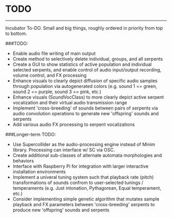 # TODO
---
Incubator To-DO.  Small and big things, roughly ordered in priority from top to bottom.

###TODO:
- Enable audio file writing of main output
- Create method to selectively delete individual, groups, and all serpents
- Create a GUI to show statistics of active population and individual selected serpents, and enable control of audio input/output recording, volume control, and FX processing
- Enhance visuals to clearly depict diffusion of specific audio samples through population via autogenerated colors (e.g. sound 1 == green, sound 2 == purple, sound 3 == pink, etc.)
- Enhance visuals (SoundVocClass) to more clearly depict active serpent vocalization and their virtual audio transmission range
- Implement 'cross-breeding' of sounds between pairs of serpents via audio convolution operations to generate new 'offspring' sounds and serpents
- Add various audio FX processing to serpent vocalizations

###Longer-term TODO:
- Use Supercollider as the audio-processing engine instead of Minim library. Processing can interface w/ SC via OSC.
- Create additional sub-classes of alternate automata morphologies and behaviors
- Interface with Raspberry Pi for integration with larger interactive installation environments
- Implement a univeral tuning system such that playback rate (pitch) transformations of sounds confrom to user-selected tunings / temperaments (e.g. Just intonation, Pythagorean, Equal temperament, etc.)
- Consider implementing simple genetic algorithm that mutates sample playback and FX parameters between 'cross-breeding' serpents to produce new 'offspring' sounds and serpents